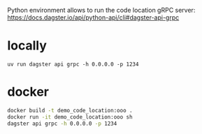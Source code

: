 Python environment allows to run the code location gRPC server:
https://docs.dagster.io/api/python-api/cli#dagster-api-grpc

# locally
`uv run dagster api grpc -h 0.0.0.0 -p 1234`

# docker
```bash
docker build -t demo_code_location:ooo .
docker run -it demo_code_location:ooo sh
dagster api grpc -h 0.0.0.0 -p 1234
```
